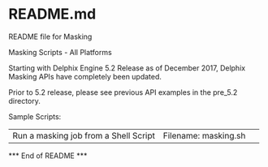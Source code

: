 # README.md

README file for Masking 

Masking Scripts - All Platforms

Starting with Delphix Engine 5.2 Release as of December 2017, Delphix Masking APIs have completely been updated.  

Prior to 5.2 release, please see previous API examples in the pre_5.2 directory.

Sample Scripts:

<table width="600">
  <tr><td width="60%">Run a masking job from a Shell Script</td><td>Filename: masking.sh</td></tr>
</table>
 

*** End of README ***
